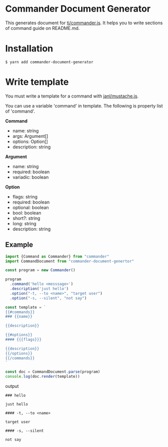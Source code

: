 # Commander Document Generator

This generates document for [tj/commander\.js](https://github.com/tj/commander.js/). It helps you to write sections of command guide on README.md.

# Installation

```
$ yarn add commander-document-generator
```

# Write template

You must write a template for a command with [janl/mustache\.js](https://github.com/janl/mustache.js/).

You can use a variable 'command' in template. The following is property list of 'command'.

**Command**
* name: string
* args: Argument[]
* options: Option[]
* description: string

**Argument**
* name: string
* required: boolean
* variadic: boolean

**Option**
* flags: string
* required: boolean
* optional: boolean
* bool: boolean
* short?: string
* long: string
* description: string

## Example

```typescript
import {Command as Commander} from "commander"
import CommandDocument from "commander-document-genertor"

const program = new Commander()

program
  .command('hello <messsage>')
  .description('just hello')
  .option("-t, --to <name>", "target user")
  .option("-s, --silent", "not say")

const template = `
{{#commands}}
### {{name}}

{{description}}

{{#options}}
#### {{{flags}}}

{{description}}
{{/options}}
{{/commands}}
`

const doc = CommandDocument.parse(program)
console.log(doc.render(template))
```

output
```
### hello

just hello

#### -t, --to <name>

target user

#### -s, --silent

not say
```
